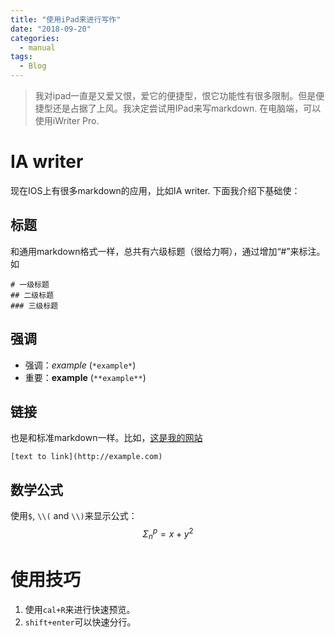 ```yaml
---
title: "使用iPad来进行写作"
date: "2018-09-20"
categories:
  - manual
tags:
  - Blog
---
```


> 我对ipad一直是又爱又恨，爱它的便捷型，恨它功能性有很多限制。但是便捷型还是占据了上风。我决定尝试用IPad来写markdown. 在电脑端，可以使用iWriter Pro.

# IA writer
现在IOS上有很多markdown的应用，比如IA writer. 下面我介绍下基础使：
## 标题
和通用markdown格式一样，总共有六级标题（很给力啊），通过增加“#”来标注。如
```
# 一级标题
## 二级标题
### 三级标题
```

## 强调
- 强调：*example* (`*example*`)
- 重要：**example** (`**example**`)

## 链接
也是和标准markdown一样。比如，[这是我的网站](https://www.jihongzhang.org/zh)
```
[text to link](http://example.com)
```

## 数学公式
使用`$`, `\\(` and `\\)`来显示公式：
$$
{\Sigma}_n^p = x + y ^2
$$

# 使用技巧
1. 使用`cal+R`来进行快速预览。
2. `shift+enter`可以快速分行。